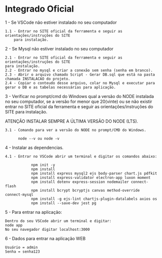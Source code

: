 # Integrado Oficial

1 - Se VSCode não estiver instalado no seu computador

    1.1 - Entrar no SITE oficial da ferramenta e seguir as orientações/instruções do SITE
        para instalação.



2 - Se Mysql não estiver instalado no seu computador

    2.1 - Entrar no SITE oficial da ferramenta e seguir as orientações/instruções do SITE
    para instalação.
    2.2 - Entrar no mysql e criar a conexão sem senha (senha em branco).
    2.3 - Abrir o arquivo chamado Script - Gerar DB.sql que está na pasta chamada INSTALACAO do projeto.
    2.4 - Copiar o conteudo desse arquivo, colar no Mysql e executar para gerar o DB e as tabelas necessárias para aplicação.



3 - Verificar no prompt/cmd do Windows qual a versão do NODE instalada no seu computador, se a versão for menor que 20(vinte) ou se não existir entrar no SITE oficial da ferramenta e seguir as orientações/instruções do SITE para instalação.

ATENÇÃO INSTALAR SEMPRE A ÚLTIMA VERSÃO DO NODE (LTS).

    3.1 - Comando para ver a versão do NODE no prompt/CMD do Windows.

          node --v ou node -v



4 - Instalar as dependencias. 

    4.1 - Entrar no VSCode abrir um terminal e digitar os comandos abaixo:

                npm init -y
                npm install
                npm install express mysql2 ejs body-parser chart.js pdfkit
                npm install express-validator electron-app luxon moment
                npm install dotenv express-session nodemailer connect-flash 
                npm install bcrypt bcryptjs canvas method-override connect-mysql
                npm install -g ejs-lint chartjs-plugin-datalabels axios os
                npm install --save-dev jest pg
                          
5 - Para entrar na aplicação:

    Dentro do seu VSCode abrir um terminal e digitar:
    node app
    No seu navegador digitar localhost:3000


6 - Dados para entrar na aplicação WEB

    Usuário = admin
    Senha = senha123
